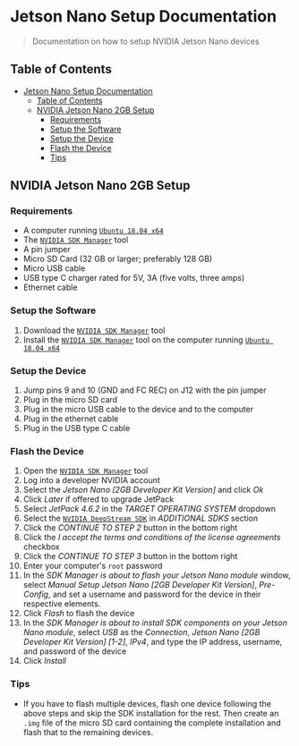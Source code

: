 # Jetson Nano Setup Documentation

> Documentation on how to setup NVIDIA Jetson Nano devices

## Table of Contents

-   [Jetson Nano Setup Documentation](#jetson-nano-setup-documentation)
    -   [Table of Contents](#table-of-contents)
    -   [NVIDIA Jetson Nano 2GB Setup](#nvidia-jetson-nano-2gb-setup)
        -   [Requirements](#requirements)
        -   [Setup the Software](#setup-the-software)
        -   [Setup the Device](#setup-the-device)
        -   [Flash the Device](#flash-the-device)
        -   [Tips](#tips)

## NVIDIA Jetson Nano 2GB Setup

### Requirements

-   A computer running [`Ubuntu 18.04 x64`](https://releases.ubuntu.com/18.04/)
-   The [`NVIDIA SDK Manager`](https://developer.NVIDIA.com/NVIDIA-sdk-manager) tool
-   A pin jumper
-   Micro SD Card (32 GB or larger; preferably 128 GB)
-   Micro USB cable
-   USB type C charger rated for 5V, 3A (five volts, three amps)
-   Ethernet cable

### Setup the Software

1. Download the
   [`NVIDIA SDK Manager`](https://developer.NVIDIA.com/NVIDIA-sdk-manager) tool
2. Install the
   [`NVIDIA SDK Manager`](https://developer.NVIDIA.com/NVIDIA-sdk-manager) tool on
   the computer running [`Ubuntu 18.04 x64`](https://releases.ubuntu.com/18.04/)

### Setup the Device

1. Jump pins 9 and 10 (GND and FC REC) on J12 with the pin jumper
2. Plug in the micro SD card
3. Plug in the micro USB cable to the device and to the computer
4. Plug in the ethernet cable
5. Plug in the USB type C cable

### Flash the Device

1. Open the
   [`NVIDIA SDK Manager`](https://developer.NVIDIA.com/NVIDIA-sdk-manager) tool
2. Log into a developer NVIDIA account
3. Select the _Jetson Nano [2GB Developer Kit Version]_ and click _Ok_
4. Click _Later_ if offered to upgrade JetPack
5. Select _JetPack 4.6.2_ in the _TARGET OPERATING SYSTEM_ dropdown
6. Select the
   [`NVIDIA DeepStream SDK`](https://developer.nvidia.com/deepstream-sdk)
   in _ADDITIONAL SDKS_ section
7. Click the _CONTINUE TO STEP 2_ button in the bottom right
8. Click the
   _I accept the terms and conditions of the license agreements_ checkbox
9. Click the _CONTINUE TO STEP 3_ button in the bottom right
10. Enter your computer's `root` password
11. In the _SDK Manager is about to flash your Jetson Nano module_ window,
    select _Manual Setup Jetson Nano [2GB Developer Kit Version]_, _Pre-Config_, and
    set a username and password for the device in their respective elements.
12. Click _Flash_ to flash the device
13. In the _SDK Manager is about to install SDK components on your Jetson Nano module_, select _USB_ as the _Connection_, _Jetson Nano [2GB Developer Kit Version] [1-2]_, _IPv4_, and type the IP address, username, and password of the device
14. Click _Install_

### Tips

-   If you have to flash multiple devices, flash one device following the above
    steps and skip the SDK installation for the rest. Then create an `.img` file of the micro SD card containing the complete installation and flash that to the remaining devices.

